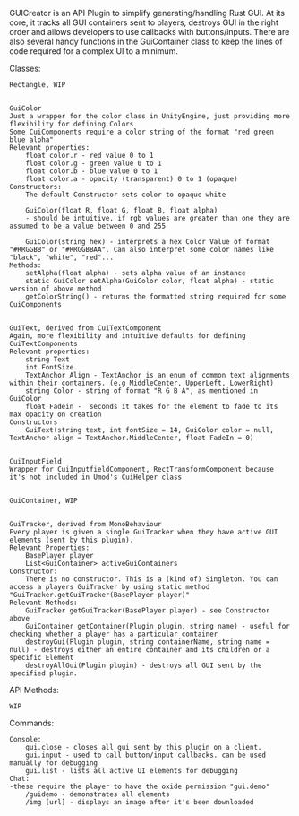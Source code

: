 GUICreator is an API Plugin to simplify generating/handling Rust GUI.
At its core, it tracks all GUI containers sent to players, destroys GUI in the right order and allows developers to use callbacks with buttons/inputs.
There are also several handy functions in the GuiContainer class to keep the lines of code required for a complex UI to a minimum.

Classes:

	Rectangle, WIP


	GuiColor
	Just a wrapper for the color class in UnityEngine, just providing more flexibility for defining Colors
	Some CuiComponents require a color string of the format "red green blue alpha"
	Relevant properties:
		float color.r - red value 0 to 1
		float color.g - green value 0 to 1
		float color.b - blue value 0 to 1
		float color.a - opacity (transparent) 0 to 1 (opaque)
	Constructors:
		The default Constructor sets color to opaque white

		GuiColor(float R, float G, float B, float alpha)
		- should be intuitive. if rgb values are greater than one they are assumed to be a value between 0 and 255

		GuiColor(string hex) - interprets a hex Color Value of format "#RRGGBB" or "#RRGGBBAA". Can also interpret some color names like "black", "white", "red"...
	Methods:
		setAlpha(float alpha) - sets alpha value of an instance
		static GuiColor setAlpha(GuiColor color, float alpha) - static version of above method
		getColorString() - returns the formatted string required for some CuiComponents


	GuiText, derived from CuiTextComponent
	Again, more flexibility and intuitive defaults for defining CuiTextComponents
	Relevant properties:
		string Text
		int FontSize
		TextAnchor Align - TextAnchor is an enum of common text alignments within their containers. (e.g MiddleCenter, UpperLeft, LowerRight)
		string Color - string of format "R G B A", as mentioned in GuiColor
		float Fadein -  seconds it takes for the element to fade to its max opacity on creation
	Constructors
		GuiText(string text, int fontSize = 14, GuiColor color = null, TextAnchor align = TextAnchor.MiddleCenter, float FadeIn = 0)

	
	CuiInputField
	Wrapper for CuiInputfieldComponent, RectTransformComponent because it's not included in Umod's CuiHelper class

	
	GuiContainer, WIP


	GuiTracker, derived from MonoBehaviour
	Every player is given a single GuiTracker when they have active GUI elements (sent by this plugin). 
	Relevant Properties:
		BasePlayer player
        List<GuiContainer> activeGuiContainers
	Constructor:
		There is no constructor. This is a (kind of) Singleton. You can access a players GuiTracker by using static method "GuiTracker.getGuiTracker(BasePlayer player)"
	Relevant Methods:
		GuiTracker getGuiTracker(BasePlayer player) - see Constructor above
		GuiContainer getContainer(Plugin plugin, string name) - useful for checking whether a player has a particular container
		destroyGui(Plugin plugin, string containerName, string name = null) - destroys either an entire container and its children or a specific Element
		destroyAllGui(Plugin plugin) - destroys all GUI sent by the specified plugin.

API Methods:

	WIP

Commands:

	Console:
		gui.close - closes all gui sent by this plugin on a client.
		gui.input - used to call button/input callbacks. can be used manually for debugging
		gui.list - lists all active UI elements for debugging
	Chat:
	-these require the player to have the oxide permission "gui.demo"
		/guidemo - demonstrates all elements
		/img [url] - displays an image after it's been downloaded
